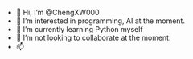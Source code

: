 - 👋 Hi, I’m @ChengXW000
- 👀 I’m interested in programming, AI at the moment.
- 🌱 I’m currently learning Python myself
- 💞️ I’m not looking to collaborate at the moment.
- 📫  

<!---
ChengXW000/ChengXW000 is a ✨ special ✨ repository because its `README.md` (this file) appears on your GitHub profile.
You can click the Preview link to take a look at your changes.
--->
